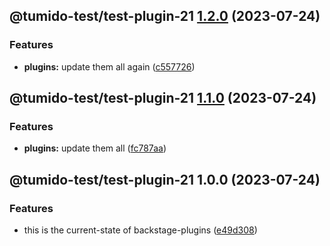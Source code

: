 ## @tumido-test/test-plugin-21 [1.2.0](https://github.com/tumido/test-npm-publish-migration-2/compare/@tumido-test/test-plugin-21@1.1.0...@tumido-test/test-plugin-21@1.2.0) (2023-07-24)


### Features

* **plugins:** update them all again ([c557726](https://github.com/tumido/test-npm-publish-migration-2/commit/c557726d5b75cf345fcf50f45e6a6281a2909f5a))

## @tumido-test/test-plugin-21 [1.1.0](https://github.com/tumido/test-npm-publish-migration-2/compare/@tumido-test/test-plugin-21@1.0.0...@tumido-test/test-plugin-21@1.1.0) (2023-07-24)


### Features

* **plugins:** update them all ([fc787aa](https://github.com/tumido/test-npm-publish-migration-2/commit/fc787aa160288a524e2bb06d5c1ab3c72f8e0774))

## @tumido-test/test-plugin-21 1.0.0 (2023-07-24)


### Features

* this is the current-state of backstage-plugins ([e49d308](https://github.com/tumido/test-npm-publish-migration-2/commit/e49d30830fa11898df24d879c21c82fd624df7ba))
